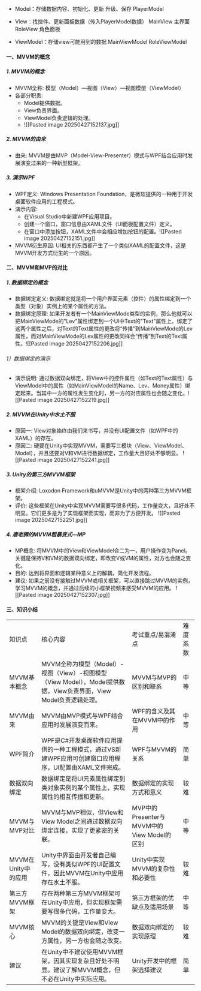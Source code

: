 - Model：存储数据内容、初始化、更新 升级、保存
PlayerModel

- View：找控件、更新面板数据（传入PlayerModel数据）
MainView  主界面
RoleView   角色面板

- ViewModel：存储view可能用到的数据
MainViewModel
RoleViewModel
#### 一、MVVM的概念
##### 1. MVVM的概念
- MVVM全称: 模型（Model）—视图（View）—视图模型（ViewModel）
- 各部分职责:
    - Model提供数据。
    - View负责界面。
    - ViewModel负责逻辑的处理。
    - ![[Pasted image 20250427152137.jpg]]

##### 2. MVVM的由来
- 由来: MVVM是由MVP（Model-View-Presenter）模式与WPF结合应用时发展演变过来的一种新型框架。
##### 3. 演示WPF
- WPF定义: Windows Presentation Foundation，是微软提供的一种用于开发桌面软件应用的工程模式。
- 演示内容:
    - 在Visual Studio中新建WPF应用项目。
    - 创建一个窗口，窗口信息由XAML文件（UI面板配置文件）定义。
    - 在窗口中添加按钮，XAML文件中会相应增加按钮的配置。![[Pasted image 20250427152151.jpg]]
- MVVM衍生原因: UI相关的东西都产生了一个类似XAML的配置文件，这是MVVM开发方式衍生的一个原因。
#### 二、MVVM和MVP的对比
##### 1. 数据绑定的概念
- 数据绑定定义: 数据绑定就是将一个用户界面元素（控件）的属性绑定到一个类型（对象）实例上的某个属性的方法。
- 数据绑定原理: 如果开发者有一个MainViewMode类型的实例，那么他就可以把MainViewMode的"Lev"属性绑定到一个UI中Text的"Text"属性上。绑定了这两个属性之后，对Text的Text属性的更改将“传播”到MainViewMode的Lev属性，而对MainViewMode的Lev属性的更改同样会“传播”到Text的Text属性。![[Pasted image 20250427152206.jpg]]
###### 1）数据绑定的演示
- 演示说明: 通过数据双向绑定，将View中的控件属性（如Text的Text属性）与ViewModel中的属性（如MainViewModel的Name、Lev、Money属性）绑定起来。当其中一方的属性发生变化时，另一方的对应属性也会随之变化。![[Pasted image 20250427152219.jpg]]
##### 2. MVVM在Unity中水土不服
- 原因一: View对象始终由我们来书写，并没有UI配置文件（如WPF中的XAML）的存在。
- 原因二: 硬要在Unity中实现MVVM，需要写三模块（View、ViewModel、Model），并且还要对V和VM进行数据绑定，工作量大且好处不够明显。 ![[Pasted image 20250427152241.jpg]]

##### 3. Unity的第三方MVVM框架
- 框架介绍: Loxodon Framework和uMVVM是Unity中的两种第三方MVVM框架。
- 评价: 这些框架在Unity中实现MVVM需要写很多代码，工作量变大，且好处不明显。它们更多是为了实现框架而实现，而非为了方便开发。 ![[Pasted image 20250427152251.jpg]]
##### 4. 唐老狮的MVVM粗暴变式—MP
- MP概念: 将MVVM中的View和ViewModel合二为一，用户操作变为Panel。关键是保持V和VM的数据双向绑定，即改变V或VM的属性，对方也会随之变化。
- 目的: 达到将界面和逻辑某种意义上的解耦，简化开发流程。
- 建议: 如果之前没有接触过MVVM或相关框架，可以直接跳过MVVM的实例，学习MVVM的概念，并通过后续的小框架视频来感受MVVM的应用。 ![[Pasted image 20250427152307.jpg]]

#### 三、知识小结

|                |                                                                                 |                                    |      |
| -------------- | ------------------------------------------------------------------------------- | ---------------------------------- | ---- |
| 知识点            | 核心内容                                                                            | 考试重点/易混淆点                          | 难度系数 |
| MVVM基本概念       | MVVM全称为模型（Model）-视图（View）-视图模型（View Model），Model提供数据，View负责界面，View Model负责逻辑处理。 | MVVM与MVP的区别和联系                     | 中等   |
| MVVM由来         | MVVM由MVP模式与WPF结合应用时发展演变而来。                                                      | WPF的含义及其在MVVM中的作用                  | 中等   |
| WPF简介          | WPF是C#开发桌面软件应用提供的一种工程模式，通过VS新建WPF应用可创建窗口应用程序，UI配置由XAML文件完成。                     | WPF与MVVM的关系                        | 简单   |
| 数据双向绑定         | 数据绑定是将UI元素属性绑定到类对象实例的某个属性上，实现属性的相互传播和更新。                                        | 数据绑定的实现方式和意义                       | 较难   |
| MVVM与MVP对比     | MVVM与MVP相似，但View和View Model之间通过数据双向绑定连接，实现了更紧密的关联。                              | MVP中的Presenter与MVVM中的View Model的区别 | 中等   |
| MVVM在Unity中的应用 | Unity中界面由开发者自己编写，没有类似WPF的UI配置文件，因此MVVM在Unity中应用存在水土不服。                          | Unity中实现MVVM的复杂性和必要性               | 较难   |
| 第三方MVVM框架      | 存在两种第三方MVVM框架可在Unity中应用，但实现框架需要写很多代码，工作量变大。                                     | 第三方框架的优缺点及适用场景                     | 中等   |
| MVVM核心         | MVVM的关键是View和View Model的数据双向绑定，改变一方属性，另一方也会随之改变。                                | 数据双向绑定的实现原理                        | 较难   |
| 建议             | 在Unity中不建议使用MVVM框架，因其实现复杂且好处不明显。建议了解MVVM概念，但不必在Unity中实际应用。                      | Unity开发中的框架选择建议                    | 简单   |